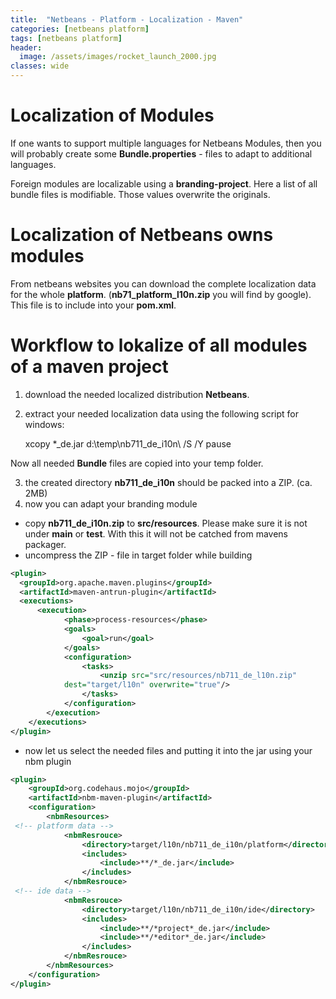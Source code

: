 ```yaml
---
title:  "Netbeans - Platform - Localization - Maven"
categories: [netbeans platform]
tags: [netbeans platform]
header:
  image: /assets/images/rocket_launch_2000.jpg
classes: wide
---
```


# Localization of Modules

If one wants to support multiple languages for Netbeans Modules, then you will probably create some **Bundle.properties** - files to adapt to additional languages.

Foreign modules are localizable using a **branding-project**. Here a list of all bundle files is modifiable. Those values overwrite the originals.

# Localization of Netbeans owns modules

From netbeans websites you can download the complete localization data for the whole **platform**. (**nb71_platform_l10n.zip** you will find by google). This file is to include into your **pom.xml**.

# Workflow to lokalize of all modules of a maven project

1. download the needed localized distribution **Netbeans**.
2. extract your needed localization data using the following script for windows:

    xcopy *_de.jar d:\temp\nb711_de_i10n\ /S /Y
    pause

Now all needed **Bundle** files are copied into your temp folder.

3. the created directory **nb711_de_i10n** should be packed into a ZIP. (ca. 2MB)
4. now you can adapt your branding module
  - copy **nb711_de_i10n.zip** to **src/resources**. Please make sure it is not under **main** or **test**. With this it will not be catched from mavens packager.
  - uncompress the ZIP - file in target folder while building

```xml
<plugin>
  <groupId>org.apache.maven.plugins</groupId>
  <artifactId>maven-antrun-plugin</artifactId>
  <executions>
      <execution>
            <phase>process-resources</phase>
            <goals>
                <goal>run</goal>
            </goals>
            <configuration>
                <tasks>
                    <unzip src="src/resources/nb711_de_l10n.zip"
            dest="target/l10n" overwrite="true"/>
                </tasks>
            </configuration>
        </execution>
    </executions>
</plugin>
```

  - now let us select the needed files and putting it into the jar using your nbm plugin

```xml
<plugin>
    <groupId>org.codehaus.mojo</groupId>
    <artifactId>nbm-maven-plugin</artifactId>
    <configuration>
        <nbmResources>
 <!-- platform data -->
            <nbmResrouce>
                <directory>target/l10n/nb711_de_i10n/platform</directory>
                <includes>
                    <include>**/*_de.jar</include>
                </includes>
            </nbmResrouce>
 <!-- ide data -->
            <nbmResrouce>
                <directory>target/l10n/nb711_de_i10n/ide</directory>
                <includes>
                    <include>**/*project*_de.jar</include>
                    <include>**/*editor*_de.jar</include>
                </includes>
            </nbmResrouce>
        </nbmResources>
    </configuration>
</plugin>
```
